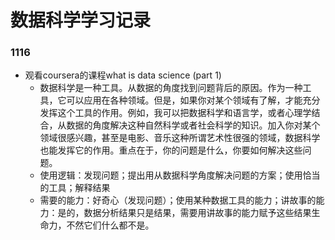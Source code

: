 # 数据科学学习记录

### 1116
- 观看coursera的课程what is data science (part 1)
  - 数据科学是一种工具。从数据的角度找到问题背后的原因。作为一种工具，它可以应用在各种领域。但是，如果你对某个领域有了解，才能充分发挥这个工具的作用。例如，我可以把数据科学和语言学，或者心理学结合，从数据的角度解决这种自然科学或者社会科学的知识。加入你对某个领域很感兴趣，甚至是电影、音乐这种所谓艺术性很强的领域，数据科学也能发挥它的作用。重点在于，你的问题是什么，你要如何解决这些问题。
  - 使用逻辑：发现问题；提出用从数据科学角度解决问题的方案；使用恰当的工具；解释结果
  - 需要的能力：好奇心（发现问题）；使用某种数据工具的能力；讲故事的能力：是的，数据分析结果只是结果，需要用讲故事的能力赋予这些结果生命力，不然它们什么都不是。
